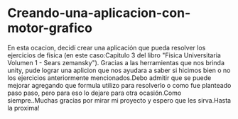 # Creando-una-aplicacion-con-motor-grafico

En esta ocacion, decidí crear una aplicación que pueda resolver los ejercicios de fisica (en este caso:Capitulo 3 del libro "Fisica Universitaria Volumen 1 - Sears zemansky").
Gracias a las herramientas que nos brinda unity, pude lograr una aplicion que nos ayudara a saber si hicimos bien o no los ejercicios anteriormente mencionados.Debo admitir que se puede mejorar agregando que formula utilizo para resolverlo o como fue planteado paso paso, pero para eso lo dejare para otra ocasión.Como siempre..Muchas gracias por mirar mi proyecto y espero que les sirva.Hasta la proxima!
